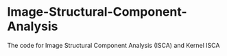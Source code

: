 # Image-Structural-Component-Analysis
The code for Image Structural Component Analysis (ISCA) and Kernel ISCA
